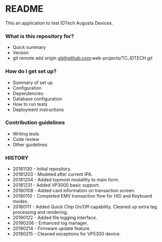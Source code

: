 # README #

This an application to test IDTech Augusta Devices.

### What is this repository for? ###

* Quick summary
* Version
* git remote add origin git@github.com:web-projects/TC_IDTECH.git

### How do I get set up? ###

* Summary of set up
* Configuration
* Dependencies
* Database configuration
* How to run tests
* Deployment instructions

### Contribution guidelines ###

* Writing tests
* Code review
* Other guidelines

### HISTORY ###

* 20181130 - Initial repository.
* 20181203 - Modeled after current IPA.
* 20181204 - Added topmost modallity to main form.
* 20181231 - Added VP3000 basic support.
* 20180108 - Added card information on transaction screen.
* 20180110 - Completed EMV transaction flow for HID and Keyboard modes.
* 20180111 - Added Quick Chip On/Off capability.
             Cleaned up extra tag processing and rendering.
* 20190122 - Added file logging interface.
* 20190206 - Enhanced log manager.
* 20190214 - Firmware update feature.
* 20190215 - Cleaned exceptions for VP5300 device.
